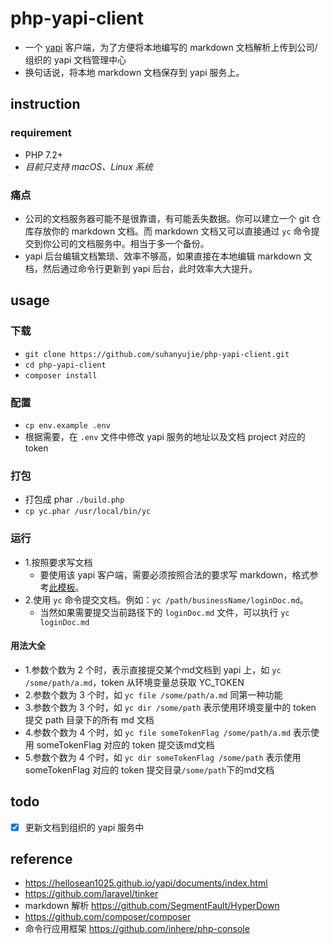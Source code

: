 # php-yapi-client
* 一个 [yapi](https://hellosean1025.github.io/yapi/index.html) 客户端，为了方便将本地编写的 markdown 文档解析上传到公司/组织的 yapi 文档管理中心
* 换句话说，将本地 markdown 文档保存到 yapi 服务上。

## instruction

### requirement
- PHP 7.2+
- _目前只支持 macOS、Linux 系统_

### 痛点
* 公司的文档服务器可能不是很靠谱，有可能丢失数据。你可以建立一个 git 仓库存放你的 markdown 文档。而 markdown 文档又可以直接通过 `yc` 命令提交到你公司的文档服务中。相当于多一个备份。
* yapi 后台编辑文档繁琐、效率不够高，如果直接在本地编辑 markdown 文档，然后通过命令行更新到 yapi 后台，此时效率大大提升。

## usage
### 下载 
- `git clone https://github.com/suhanyujie/php-yapi-client.git`
- `cd php-yapi-client`
- `composer install`

### 配置
- `cp env.example .env`
- 根据需要，在 `.env` 文件中修改 yapi 服务的地址以及文档 project 对应的 token

### 打包
- 打包成 phar `./build.php`
- `cp yc.phar /usr/local/bin/yc`

### 运行
- 1.按照要求写文档
    - 要使用该 yapi 客户端，需要必须按照合法的要求写 markdown，格式参考[此模板](docs/md_doc_template.md)。
- 2.使用 `yc` 命令提交文档。例如：`yc /path/businessName/loginDoc.md`。
    * 当然如果需要提交当前路径下的 `loginDoc.md` 文件，可以执行 `yc loginDoc.md`

#### 用法大全
* 1.参数个数为 2 个时，表示直接提交某个md文档到 yapi 上，如 `yc /some/path/a.md`，token 从环境变量总获取 YC_TOKEN
* 2.参数个数为 3 个时，如 `yc file /some/path/a.md` 同第一种功能
* 3.参数个数为 3 个时，如 `yc dir /some/path` 表示使用环境变量中的 token 提交 path 目录下的所有 md 文档
* 4.参数个数为 4 个时，如 `yc file someTokenFlag /some/path/a.md` 表示使用 someTokenFlag 对应的 token 提交该md文档
* 5.参数个数为 4 个时，如 `yc dir someTokenFlag /some/path` 表示使用 someTokenFlag 对应的 token 提交目录`/some/path`下的md文档

## todo
- [x] 更新文档到组织的 yapi 服务中

## reference
* https://hellosean1025.github.io/yapi/documents/index.html
* https://github.com/laravel/tinker
* markdown 解析 https://github.com/SegmentFault/HyperDown
* https://github.com/composer/composer
* 命令行应用框架 https://github.com/inhere/php-console
